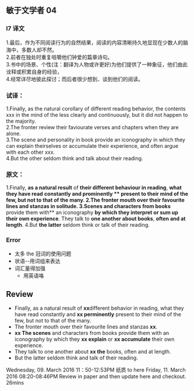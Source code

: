 ## 敏于文学者 04

### I7 译文

1.最后，作为不同阅读行为的自然结果，阅读的内容清晰持久地显现在少数人的脑海中，多数人却不然。  
2.前者在独处时重复咀嚼他们钟爱的篇章诗句。  
3.书中的场景、个性(注：翻译为人物或许更好)为他们提供了一种象征，他们由此诠释或积累自身的经验，  
4.经常详尽地彼此探讨；而后者很少想到、谈到他们的阅读。  

### 试译：

1.Finally, as the natural corollary of different reading behavior, the contents xxx in the mind of the less clearly and continuously, but it did not happen to the majority.  
2.The fronter review their faviourate verses and chapters when they are alone.  
3.The scene and personality in book provide an iconography in which they can explain theirselves or accumulate their experience, and often argue with each other xxx.  
4.But the other seldom think and talk about their reading.  

### 原文：

1.Finally, **as a natural result** of **their different behaviour in reading**, **what they have read** **constantly and prominently ** **present to** their mind of **the few**, but **not to that of the many.**
2.The fronter **mouth over** their **favourite lines and stanzas** **in solitude**.
3.**Scenes and characters from books**** provide them with** an iconography **by which they interpret or sum up their own experience**. They talk to **one another about books**, **often and at length**.
4.But **the latter** seldom think or talk of their reading.

### Error

- 太多 the 冠词的使用问题
- 状语--用词组来表达
- 词汇量得加强
	- 用英语咯

## Review

- Finally, as a natural result of **xx**different behavior in reading, what they have read constantly and **xx perminently** present to their mind of the few, but not to that of the many.  
- The fronter mouth over their favourite lines and stanzas **xx**.
- **xx The scenes** and characters from books provide them with an iconography by which they **xx explain** or **xx accumulate** their own experience.
- They talk to one another about **xx the** books, often and at length.
- But the latter seldom think and talk of their reading. 

Wednesday, 09. March 2016 11：50-12:53PM 纸质 to here
Friday, 11. March 2016 08:20-08:46PM Review in paper and then update here and checkout. 26mins























